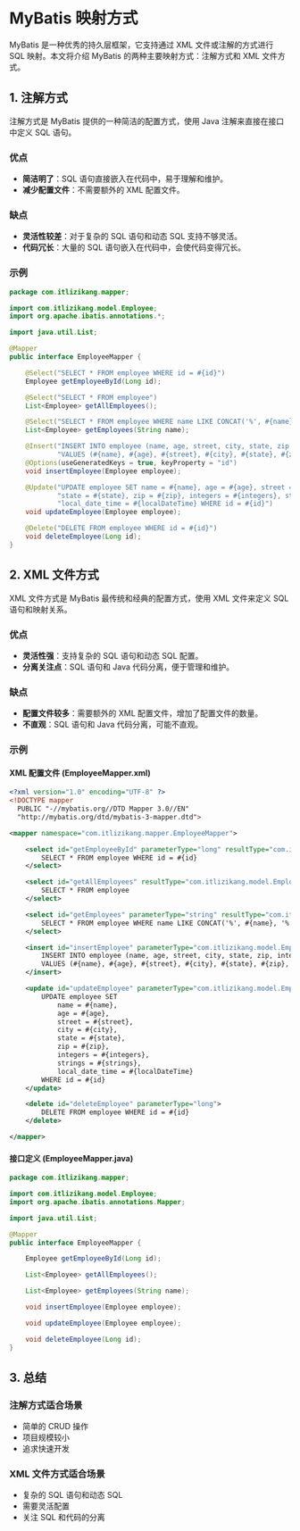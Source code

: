 # MyBatis 映射方式

MyBatis 是一种优秀的持久层框架，它支持通过 XML 文件或注解的方式进行 SQL 映射。本文将介绍 MyBatis 的两种主要映射方式：注解方式和 XML 文件方式。

## 1. 注解方式

注解方式是 MyBatis 提供的一种简洁的配置方式，使用 Java 注解来直接在接口中定义 SQL 语句。

### 优点

- **简洁明了**：SQL 语句直接嵌入在代码中，易于理解和维护。
- **减少配置文件**：不需要额外的 XML 配置文件。

### 缺点

- **灵活性较差**：对于复杂的 SQL 语句和动态 SQL 支持不够灵活。
- **代码冗长**：大量的 SQL 语句嵌入在代码中，会使代码变得冗长。

### 示例

```java
package com.itlizikang.mapper;

import com.itlizikang.model.Employee;
import org.apache.ibatis.annotations.*;

import java.util.List;

@Mapper
public interface EmployeeMapper {

    @Select("SELECT * FROM employee WHERE id = #{id}")
    Employee getEmployeeById(Long id);

    @Select("SELECT * FROM employee")
    List<Employee> getAllEmployees();

    @Select("SELECT * FROM employee WHERE name LIKE CONCAT('%', #{name}, '%') ORDER BY age DESC")
    List<Employee> getEmployees(String name);

    @Insert("INSERT INTO employee (name, age, street, city, state, zip, integers, strings, local_date_time) " +
            "VALUES (#{name}, #{age}, #{street}, #{city}, #{state}, #{zip}, #{integers}, #{strings}, #{localDateTime})")
    @Options(useGeneratedKeys = true, keyProperty = "id")
    void insertEmployee(Employee employee);

    @Update("UPDATE employee SET name = #{name}, age = #{age}, street = #{street}, city = #{city}, " +
            "state = #{state}, zip = #{zip}, integers = #{integers}, strings = #{strings}, " +
            "local_date_time = #{localDateTime} WHERE id = #{id}")
    void updateEmployee(Employee employee);

    @Delete("DELETE FROM employee WHERE id = #{id}")
    void deleteEmployee(Long id);
}
```

## 2. XML 文件方式

XML 文件方式是 MyBatis 最传统和经典的配置方式，使用 XML 文件来定义 SQL 语句和映射关系。

### 优点

- **灵活性强**：支持复杂的 SQL 语句和动态 SQL 配置。
- **分离关注点**：SQL 语句和 Java 代码分离，便于管理和维护。

### 缺点

- **配置文件较多**：需要额外的 XML 配置文件，增加了配置文件的数量。
- **不直观**：SQL 语句和 Java 代码分离，可能不直观。

### 示例

#### XML 配置文件 (EmployeeMapper.xml)

```xml
<?xml version="1.0" encoding="UTF-8" ?>
<!DOCTYPE mapper
  PUBLIC "-//mybatis.org//DTD Mapper 3.0//EN"
  "http://mybatis.org/dtd/mybatis-3-mapper.dtd">

<mapper namespace="com.itlizikang.mapper.EmployeeMapper">

    <select id="getEmployeeById" parameterType="long" resultType="com.itlizikang.model.Employee">
        SELECT * FROM employee WHERE id = #{id}
    </select>

    <select id="getAllEmployees" resultType="com.itlizikang.model.Employee">
        SELECT * FROM employee
    </select>

    <select id="getEmployees" parameterType="string" resultType="com.itlizikang.model.Employee">
        SELECT * FROM employee WHERE name LIKE CONCAT('%', #{name}, '%') ORDER BY age DESC
    </select>

    <insert id="insertEmployee" parameterType="com.itlizikang.model.Employee" useGeneratedKeys="true" keyProperty="id">
        INSERT INTO employee (name, age, street, city, state, zip, integers, strings, local_date_time)
        VALUES (#{name}, #{age}, #{street}, #{city}, #{state}, #{zip}, #{integers}, #{strings}, #{localDateTime})
    </insert>

    <update id="updateEmployee" parameterType="com.itlizikang.model.Employee">
        UPDATE employee SET 
            name = #{name}, 
            age = #{age}, 
            street = #{street}, 
            city = #{city}, 
            state = #{state}, 
            zip = #{zip}, 
            integers = #{integers}, 
            strings = #{strings}, 
            local_date_time = #{localDateTime} 
        WHERE id = #{id}
    </update>

    <delete id="deleteEmployee" parameterType="long">
        DELETE FROM employee WHERE id = #{id}
    </delete>

</mapper>
```

#### 接口定义 (EmployeeMapper.java)

```java
package com.itlizikang.mapper;

import com.itlizikang.model.Employee;
import org.apache.ibatis.annotations.Mapper;

import java.util.List;

@Mapper
public interface EmployeeMapper {

    Employee getEmployeeById(Long id);

    List<Employee> getAllEmployees();

    List<Employee> getEmployees(String name);

    void insertEmployee(Employee employee);

    void updateEmployee(Employee employee);

    void deleteEmployee(Long id);
}
```

## 3. 总结

### 注解方式适合场景

- 简单的 CRUD 操作
- 项目规模较小
- 追求快速开发

### XML 文件方式适合场景

- 复杂的 SQL 语句和动态 SQL
- 需要灵活配置
- 关注 SQL 和代码的分离